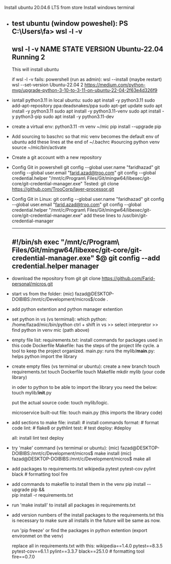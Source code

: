 Install ubuntu 20.04.6 LTS from store
Install windows terminal

- test ubuntu (window poweshel):
    PS C:\Users\fa> wsl -l -v
    ---------------------------------------------
    wsl -l -v
    NAME            STATE           VERSION
    Ubuntu-22.04    Running         2
    ---------------------------------------------

    This will install ubuntu 

    if wsl -l -v fails:
    powershell (run as admin): wsl --install (maybe restart)
    wsl --set-version Ubuntu-22.04 2
    https://medium.com/python-mvp/upgrade-python-3-10-to-3-11-on-ubuntu-22-04-2f63e4d326f9


 - isntall python3.11 in local ubuntu:
    sudo apt install -y python3.11
    sudo add-apt-repository ppa:deadsnakes/ppa
    sudo apt-get update
    sudo apt install -y python3.11
    sudo apt install -y python3.11-venv
    sudo apt install -y python3-pip
    sudo apt install -y python3.11-dev

- create a virtual env:
    python3.11 -m venv ~/mic
    pip install --upgrade pip

- Add sourcing to baschrc so that mic venv becomes the default env of ubuntu
    add these lines at the end of ~/.bachrc
        #sourcing python venv                                                                              
        source ~/mic/bin/activate 

- Create a git account with a new repository

- Config Git in powershell
    git config --global user.name "faridhazad"
    git config --global user.email "farid.azad@troo.com"
    git config --global credential.helper "/mnt/c/Program\ Files/Git/mingw64/libexec/git-core/git-credential-manager.exe"
    Tested: git clone https://github.com/TrooCorp/layer-processor.git

 - Config Git in Linux:
    git config --global user.name "faridhazad"
    git config --global user.email "farid.azad@troo.com"
    git config --global credential.helper "/mnt/c/Program\ Files/Git/mingw64/libexec/git-core/git-credential-manager.exe"
    add these lines to  /usr/bin/git-credential-manager
    
    ---------------------------------------------
    #!/bin/sh 
    exec "/mnt/c/Program\ Files/Git/mingw64/libexec/git-core/git-credential-manager.exe" $@
    git config --add credential.helper manager
    ---------------------------------------------

- download the repository from git
    git clone https://github.com/Farid-personal/micros.git

- start vs from the folder: (mic) fazad@DESKTOP-DOIBIBS:/mnt/c/Development/micros$/code .
- add python extention and python manager extention

- set python in vs (vs termimal):
    which python:   /home/fazad/mic/bin/python
    ctrl + shift in vs >> select interpretor >> find python in venv mic (path above)

- empty file list:
    requirements.txt: install commands for packages used in this code
    Dockerfile
    Makefile: has the steps of the project life cycle. a tool to keep the project organized.
    main.py: runs the 
    mylib/__main__.py: helps python import the library

- create empty files (vs termimal or ubuntu):
    create a new branch
    touch requirements.txt
    touch Dockerfile
    touch Makefile
    mkdir mylib (your code library)
    
    in oder to python to be able to import the library you need the below:
        touch mylib/__init__.py
    
    put the actual source code:
        touch mylib/logic.
    
    microservice built-out file:
        touch main.py (this imports the library code)

- add sections to make file:
    install:
        # install commands
    format:
        # format code
    lint:
        # flake8 or pythlint
    test: 
        # test
    deploy:
        #deploy

    all: install lint test deploy

- try 'make' command (vs termimal or ubuntu):
    (mic) fazad@DESKTOP-DOIBIBS:/mnt/c/Development/micros$ make install 
    (mic) fazad@DESKTOP-DOIBIBS:/mnt/c/Development/micros$ make all 

- add packages to requirements.txt 
    wikipedia
    pytest
    pytest-cov
    pylint
    black # formatting tool
    fire

- add commands to makefile to install them in the venv
    pip install --upgrade pip &&\
    pip install -r requirements.txt

- run 'make install' to install all packages in requirements.txt 

- add version numbers of the install packages to the requirements.txt 
    this is necessary to make sure all installs in the future will be same as now.

    run 'pip freeze' or find the packages in python extention (export environmet on the venv)

    replace all in requirements.txt with this:
        wikipedia==1.4.0
        pytest==8.3.5
        pytest-cov==6.1.1
        pylint==3.3.7
        black==25.1.0  # formatting tool
        fire==0.7.0


